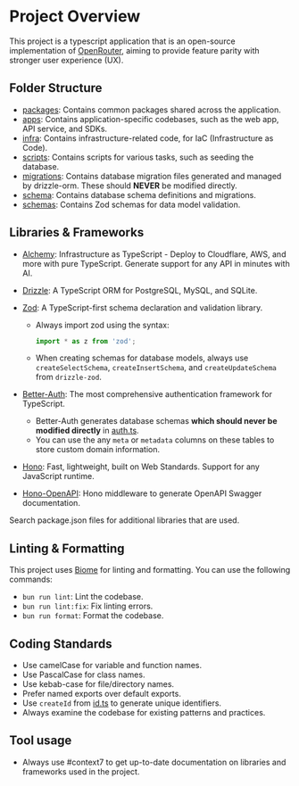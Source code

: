 
# Project Overview

This project is a typescript application that is an open-source implementation of [OpenRouter](https://openrouter.ai/), aiming to provide feature parity with stronger user experience (UX).

## Folder Structure

- [packages](../../packages/): Contains common packages shared across the application.
- [apps](../../apps/): Contains application-specific codebases, such as the web app, API service, and SDKs.
- [infra](../../infra/): Contains infrastructure-related code, for IaC (Infrastructure as Code).
- [scripts](../../scripts/): Contains scripts for various tasks, such as seeding the database.
- [migrations](../../drizzle/migrations/): Contains database migration files generated and managed by drizzle-orm. These should **NEVER** be modified directly.
- [schema](../../drizzle/schema/): Contains database schema definitions and migrations.
- [schemas](../../packages/core/src/schemas/): Contains Zod schemas for data model validation.

## Libraries & Frameworks

- [Alchemy](https://alchemy.run): Infrastructure as TypeScript - Deploy to Cloudflare, AWS, and more with pure TypeScript. Generate support for any API in minutes with AI.
- [Drizzle](https://orm.drizzle.team/): A TypeScript ORM for PostgreSQL, MySQL, and SQLite.
- [Zod](https://zod.dev/): A TypeScript-first schema declaration and validation library.
  - Always import zod using the syntax:

    ```typescript
    import * as z from 'zod';
    ```

  - When creating schemas for database models, always use `createSelectSchema`, `createInsertSchema`, and `createUpdateSchema` from `drizzle-zod`.

- [Better-Auth](https://better-auth.com/): The most comprehensive authentication framework for TypeScript.
  - Better-Auth generates database schemas **which should never be modified directly** in [auth.ts](../../drizzle/schema/auth.ts).
  - You can use the any `meta` or `metadata` columns on these tables to store custom domain information.

- [Hono](https://hono.dev/): Fast, lightweight, built on Web Standards. Support for any JavaScript runtime.
- [Hono-OpenAPI](https://github.com/rhinobase/hono-openapi): Hono middleware to generate OpenAPI Swagger documentation.

Search package.json files for additional libraries that are used.

## Linting & Formatting

This project uses [Biome](https://biomejs.dev/) for linting and formatting. You can use the following commands:

- `bun run lint`: Lint the codebase.
- `bun run lint:fix`: Fix linting errors.
- `bun run format`: Format the codebase.

## Coding Standards

- Use camelCase for variable and function names.
- Use PascalCase for class names.
- Use kebab-case for file/directory names.
- Prefer named exports over default exports.
- Use `createId` from [id.ts](../../packages/core/src/utils/id.ts) to generate unique identifiers.
- Always examine the codebase for existing patterns and practices.

## Tool usage

- Always use #context7 to get up-to-date documentation on libraries and frameworks used in the project.
